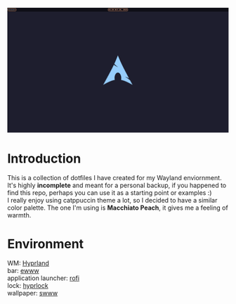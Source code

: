 ![Screenshot](screenshots/screenshot-1.png)
# Introduction
This is a collection of dotfiles I have created for my Wayland enviornment. It's highly **incomplete** and meant for a personal backup, if you happened to find this repo, perhaps you can use it as a starting point or examples :) <br>I really enjoy using catppuccin theme a lot, so I decided to have a similar color palette. The one I'm using is **Macchiato Peach**, it gives me a feeling of warmth.

# Environment
WM: [Hyprland](https://hypr.land) <br>
bar: [ewww](https://github.com/elkowar/eww) <br>
application launcher: [rofi](https://github.com/davatorium/rofi) <br>
lock: [hyprlock](https://github.com/hyprwm/hyprlock) <br>
wallpaper: [swww](https://github.com/LGFae/swww) <br>
